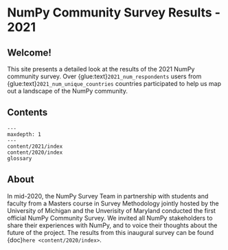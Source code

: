NumPy Community Survey Results - 2021
=====================================

## Welcome!

This site presents a detailed look at the results of the 2021 NumPy community
survey.
Over {glue:text}`2021_num_respondents` users from
{glue:text}`2021_num_unique_countries` countries participated to help us map
out a landscape of the NumPy community.

## Contents

```{toctree}
---
maxdepth: 1
---
content/2021/index
content/2020/index
glossary
```
## About

In mid-2020, the NumPy Survey Team in partnership with students and faculty
from a Masters course in Survey Methodology jointly hosted by the
University of Michigan and the Unverisity of Maryland conducted the first
official NumPy Community Survey.
We invited all NumPy stakeholders to share their experiences with NumPy, and
to voice their thoughts about the future of the project.
The results from this inaugural survey can be found
{doc}`here <content/2020/index>`.
